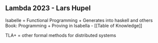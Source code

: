 
## Lambda 2023 - Lars Hupel


Isabelle = Functional Programming + Generates into haskell and others
Book: Programming + Proving in Isabella - [[Table of Knowledge]]

TLA+ = other formal methods for distributed systems



